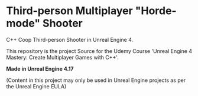 # Third-person Multiplayer "Horde-mode" Shooter
C++ Coop Third-person Shooter in Unreal Engine 4.

This repository is the project Source for the Udemy Course 'Unreal Engine 4 Mastery: Create Multiplayer Games with C++'.

**Made in Unreal Engine 4.17**

(Content in this project may only be used in Unreal Engine projects as per the Unreal Engine EULA)